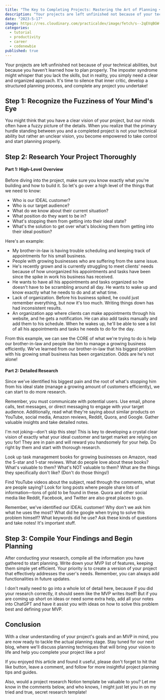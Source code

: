 ```yaml
---
title: "The Key to Completing Projects: Mastering the Art of Planning 🗝️"
description: "Your projects are left unfinished not because of your technical abilities, but because you haven't learned how to plan properly. The imposter syndrome might whisper that you lack the skills, but in reality, you simply need a clear and organized approach."
date: "2023-5-17"
image: https://res.cloudinary.com/practicaldev/image/fetch/s--2qEVqBGW--/c_imagga_scale,f_auto,fl_progressive,h_420,q_auto,w_1000/https://dev-to-uploads.s3.amazonaws.com/uploads/articles/a2kaxz96tah7qwuvt3y4.png
categories:
  - tutorial
  - productivity
  - career
  - codenewbie
published: true
---
```


Your projects are left unfinished not because of your technical abilities, but because you haven't learned how to plan properly. The imposter syndrome might whisper that you lack the skills, but in reality, you simply need a clear and organized approach. It's time to silence that inner critic, develop a structured planning process, and complete any project you undertake!

## Step 1: Recognize the Fuzziness of Your Mind's Eye

You might think that you have a clear vision of your project, but our minds often have a fuzzy picture of the details. When you realize that the primary hurdle standing between you and a completed project is not your technical ability but rather an unclear vision, you become empowered to take control and start planning properly.

## Step 2: Research Your Project Thoroughly

#### Part 1: High-Level Overview

Before diving into the project, make sure you know exactly what you're building and how to build it. So let's go over a high level of the things that we need to know:

- Who is our IDEAL customer?
- Who is our target audience?
- What do we know about their current situation?
- What position do they want to be in?
- What's stopping them from getting into their ideal state?
- What's the solution to get over what's blocking them from getting into their ideal position?

Here's an example:

- My brother-in-law is having trouble scheduling and keeping track of appointments for his small business.
- People with growing businesses who are suffering from the same issue.
- He's recently grown and is currently struggling to meet clients' needs because of how unorganized his appointments and tasks have been since the spike in work his business has received.
- He wants to have all his appointments and tasks organized so he doesn't have to be scrambling around all day. He wants to wake up and know exactly what he needs to do and at what time.
- Lack of organization. Before his business spiked, he could just remember everything, but now it's too much. Writing things down has had inconsistent results.
- An organization app where clients can make appointments through his website, and he gets a notification. He can also add tasks manually and add them to his schedule. When he wakes up, he'll be able to see a list of all his appointments and tasks he needs to do for the day.

From this example, we can see the CORE of what we're trying to do is help our brother-in-law and people like him to manage a growing business efficiently. We've learned from our brother-in-law that his biggest problem with his growing small business has been organization. Odds are he's not alone!

#### Part 2: Detailed Research

Since we've identified his biggest pain and the root of what's stopping him from his ideal state (manage a growing amount of customers efficiently), we can start to do more research.

Remember, you must communicate with potential users. Use email, phone calls, text messages, or direct messaging to engage with your target audience. Additionally, read what they're saying about similar products on YouTube, social media, Amazon reviews, Reddit, Quora, and Google. Gather valuable insights and take detailed notes.

I'm not joking—don't skip this step! This is key to developing a crystal clear vision of exactly what your ideal customer and target market are relying on you for! They are in pain and will reward you handsomely for your help. Do right by them and start with thorough research.

Look up task management books for growing businesses on Amazon, read the 5-star and 1-star reviews. What do people love about these books? What's valuable to them? What's NOT valuable to them? What are the things they specifically don't like? (Don't do those things!)

Find YouTube videos about the subject, read through the comments, what are people saying? Look for long posts where people share lots of information—tons of gold to be found in these. Quora and other social media like Reddit, Facebook, and Twitter are also great places to go.

Remember, we've identified our IDEAL customer! Why don't we ask him what he uses the most? What did he google when trying to solve this problem himself? What keywords did he use? Ask these kinds of questions and take notes! It's important stuff.

## Step 3: Compile Your Findings and Begin Planning

After conducting your research, compile all the information you have gathered to start planning. Write down your MVP list of features, keeping them simple yet efficient. Your priority is to create a version of your project that effectively addresses the user's needs. Remember, you can always add functionalities in future updates.

I don't really need to go into a whole lot of detail here, because if you did your research correctly, it should seem like the MVP writes itself! But if you are coming up short on ideas or need some extra help, add all your notes into ChatGPT and have it assist you with ideas on how to solve this problem best and defining your MVP.

## Conclusion

With a clear understanding of your project's goals and an MVP in mind, you are now ready to tackle the actual planning stage. Stay tuned for our next blog, where we'll discuss planning techniques that will bring your vision to life and help you complete your project like a pro!

If you enjoyed this article and found it useful, please don't forget to hit that like button, leave a comment, and follow for more insightful project planning tips and guides.

Also, would a project research Notion template be valuable to you? Let me know in the comments below, and who knows, I might just let you in on my tried and true, secret research template!
